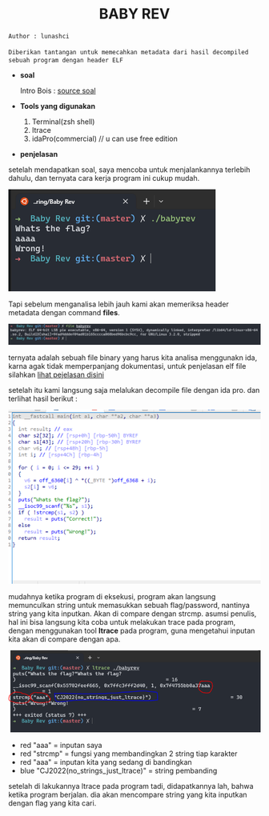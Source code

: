 <div align = center>

# **BABY REV**
</div>

```
Author : lunashci

Diberikan tantangan untuk memecahkan metadata dari hasil decompiled sebuah program dengan header ELF

```
- **soal**
  
  Intro Bois : [source soal](../Baby%20Rev/babyrev)

- **Tools yang digunakan**
   1. Terminal(zsh shell)
   2. ltrace
   3. idaPro(commercial) // u can use free edition
   

- **penjelasan**
  
setelah mendapatkan soal, saya mencoba untuk menjalankannya terlebih dahulu, dan ternyata cara kerja program ini cukup mudah.

![cek](img/1.PNG)

Tapi sebelum menganalisa lebih jauh kami akan memeriksa header metadata dengan command **files**.

![cek](img/2.PNG)

ternyata adalah sebuah file binary yang harus kita analisa menggunakn ida, karna agak tidak memperpanjang dokumentasi, untuk penjelasan elf file silahkan [lihat pejelasan disini](https://en.wikipedia.org/wikiExecutable_and_Linkable_Format)

setelah itu kami langsung saja melalukan decompile file dengan ida pro. dan terlihat hasil berikut :

![cek](img/3.PNG)

mudahnya ketika program di eksekusi, program akan langsung memunculkan string untuk memasukkan sebuah flag/password, nantinya string yang kita inputkan. Akan di compare dengan strcmp. asumsi penulis, hal ini bisa langsung kita coba untuk melakukan trace pada program, dengan menggunakan tool **ltrace** pada program, guna mengetahui inputan kita akan di compare dengan apa.

![cek](img/4.PNG)

- red "aaa" = inputan saya
- red "strcmp" = fungsi yang membandingkan 2 string tiap karakter
- red "aaa" = inputan kita yang sedang di bandingkan
- blue "CJ2022(no_strings_just_ltrace)" = string pembanding
  
setelah di lakukannya ltrace pada program tadi, didapatkannya lah, bahwa ketika program berjalan. dia akan mencompare string yang kita inputkan dengan flag yang kita cari.
